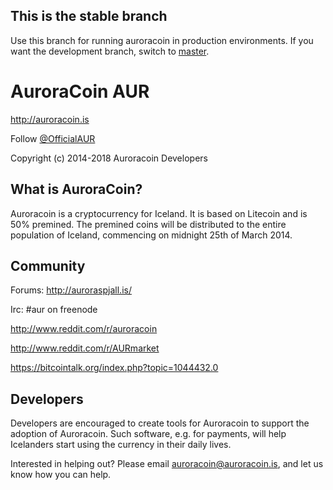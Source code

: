 ## This is the stable branch

Use this branch for running auroracoin in production environments. If you want the development branch,
switch to [master](https://github.com/aurarad/Auroracoin/tree/master).


# AuroraCoin AUR

http://auroracoin.is

Follow [@OfficialAUR](https://twitter.com/OfficialAUR)

Copyright (c) 2014-2018 Auroracoin Developers


## What is AuroraCoin?

Auroracoin is a cryptocurrency for Iceland. It is based on Litecoin and is 50% premined. The premined coins will be distributed to the entire population of Iceland, commencing on midnight 25th of March 2014.


## Community

Forums: http://auroraspjall.is/

Irc: #aur on freenode

http://www.reddit.com/r/auroracoin

http://www.reddit.com/r/AURmarket

https://bitcointalk.org/index.php?topic=1044432.0


## Developers

Developers are encouraged to create tools for Auroracoin to support the adoption of Auroracoin. Such software, e.g. for payments, will help Icelanders start using the currency in their daily lives.

Interested in helping out? Please email auroracoin@auroracoin.is, and let us know how you can help.
